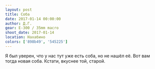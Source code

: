 ```yaml
---
layout: post
title: Соба
date: 2017-01-14 00:00:00
author: Д.Г.
gear: E-300 / 35mm macro
shoot_date: 2017-01-14
location: Нахабино
colors: ['898b49', '545225']
---
```


Я был уверен, что у нас тут уже есть соба, но не нашёл её. Вот вам тогда новая соба. Кстати, вкуснее той, старой.
